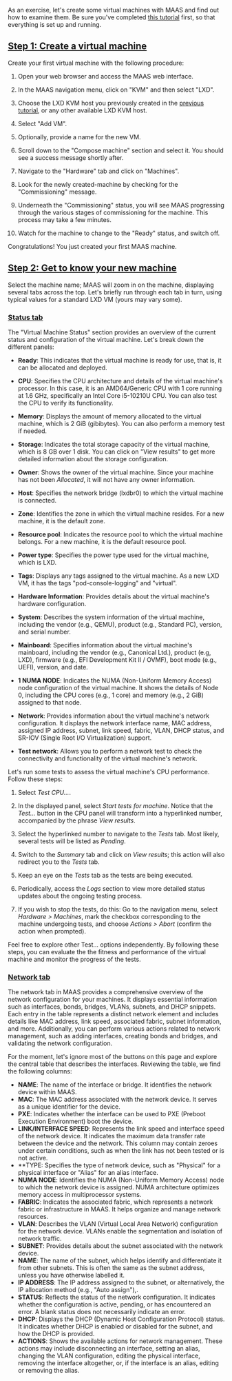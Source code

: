 <!-- "Get to know your machines" -->
As an exercise, let's create some virtual machines with MAAS and find out how to examine them.  Be sure you've completed [this tutorial](/t/bootstrap-maas/5092) first, so that everything is set up and running.

<a href="#heading--Step-1-Create-a-virtual-machine"><h2 id="heading--Step-1-Create-a-virtual-machine">Step 1: Create a virtual machine</h2></a>

Create your first virtual machine with the following procedure:

1. Open your web browser and access the MAAS web interface.

2. In the MAAS navigation menu, click on "KVM" and then select "LXD".

3. Choose the LXD KVM host you previously created in the [previous tutorial](/t/bootstrap-maas/5092), or any other available LXD KVM host.

4. Select "Add VM".

5. Optionally, provide a name for the new VM.

6. Scroll down to the "Compose machine" section and select it. You should see a success message shortly after.

7. Navigate to the "Hardware" tab and click on "Machines".

8. Look for the newly created-machine by checking for the "Commissioning" message.

9. Underneath the "Commissioning" status, you will see MAAS progressing through the various stages of commissioning for the machine. This process may take a few minutes.

10. Watch for the machine to change to the "Ready" status, and switch off.

Congratulations!  You just created your first MAAS machine.

<a href="#heading--Step-2-Get-to-know-your-new-machine"><h2 id="heading--Step-2-Get-to-know-your-new-machine">Step 2: Get to know your new machine</h2></a>

Select the machine name; MAAS will zoom in on the machine, displaying several tabs across the top.  Let's briefly run through each tab in turn, using typical values for a standard LXD VM (yours may vary some).

<a href="#heading--Status-tab"><h3 id="heading--Status-tab">Status tab</h3></a>

The "Virtual Machine Status" section provides an overview of the current status and configuration of the virtual machine. Let's break down the different panels:

- **Ready**: This indicates that the virtual machine is ready for use, that is, it can be allocated and deployed.

- **CPU**: Specifies the CPU architecture and details of the virtual machine's processor. In this case, it is an AMD64/Generic CPU with 1 core running at 1.6 GHz, specifically an Intel Core i5-10210U CPU. You can also test the CPU to verify its functionality.

- **Memory**: Displays the amount of memory allocated to the virtual machine, which is 2 GiB (gibibytes). You can also perform a memory test if needed.

- **Storage**: Indicates the total storage capacity of the virtual machine, which is 8 GB over 1 disk. You can click on "View results" to get more detailed information about the storage configuration.

- **Owner**: Shows the owner of the virtual machine. Since your machine has not been *Allocated*, it will not have any owner information.

- **Host**: Specifies the network bridge (lxdbr0) to which the virtual machine is connected.

- **Zone**: Identifies the zone in which the virtual machine resides. For a new machine, it is the default zone.

- **Resource pool**: Indicates the resource pool to which the virtual machine belongs. For a new machine, it is the default resource pool.

- **Power type**: Specifies the power type used for the virtual machine, which is LXD.

- **Tags**: Displays any tags assigned to the virtual machine. As a new LXD VM, it has the tags "pod-console-logging" and "virtual".

- **Hardware Information**: Provides details about the virtual machine's hardware configuration.

- **System**: Describes the system information of the virtual machine, including the vendor (e.g., QEMU), product (e.g., Standard PC), version, and serial number.

- **Mainboard**: Specifies information about the virtual machine's mainboard, including the vendor (e.g., Canonical Ltd.), product (e.g, LXD), firmware (e.g., EFI Development Kit II / OVMF), boot mode (e.g., UEFI), version, and date.

- **1 NUMA NODE**: Indicates the NUMA (Non-Uniform Memory Access) node configuration of the virtual machine. It shows the details of Node 0, including the CPU cores (e.g., 1 core) and memory (e.g., 2 GiB) assigned to that node.

- **Network**: Provides information about the virtual machine's network configuration. It displays the network interface name, MAC address, assigned IP address, subnet, link speed, fabric, VLAN, DHCP status, and SR-IOV (Single Root I/O Virtualization) support.

- **Test network**: Allows you to perform a network test to check the connectivity and functionality of the virtual machine's network.

Let's run some tests to assess the virtual machine's CPU performance. Follow these steps:

1. Select *Test CPU...*.

2. In the displayed panel, select *Start tests for machine*.  Notice that the *Test...* button in the CPU panel will transform into a hyperlinked number, accompanied by the phrase *View results*.

3. Select the hyperlinked number to navigate to the *Tests* tab. Most likely, several tests will be listed as *Pending*.

4. Switch to the *Summary* tab and click on *View results*; this action will also redirect you to the *Tests* tab.

5. Keep an eye on the *Tests* tab as the tests are being executed.

6. Periodically, access the *Logs* section to view more detailed status updates about the ongoing testing process.

7. If you wish to stop the tests, do this: Go to the navigation menu, select *Hardware > Machines*, mark the checkbox corresponding to the machine undergoing tests, and choose *Actions > Abort* (confirm the action when prompted).

Feel free to explore other Test... options independently.  By following these steps, you can evaluate the the fitness and performance of the virtual machine and monitor the progress of the tests.

<a href="#heading--Network-tab"><h3 id="heading--Network-tab">Network tab</h3></a>

The network tab in MAAS provides a comprehensive overview of the network configuration for your machines. It displays essential information such as interfaces, bonds, bridges, VLANs, subnets, and DHCP snippets. Each entry in the table represents a distinct network element and includes details like MAC address, link speed, associated fabric, subnet information, and more. Additionally, you can perform various actions related to network management, such as adding interfaces, creating bonds and bridges, and validating the network configuration. 

For the moment, let's ignore most of the buttons on this page and explore the central table that describes the interfaces. Reviewing the table, we find the following columns:

- **NAME**: The name of the interface or bridge. It identifies the network device within MAAS.
- **MAC**: The MAC address associated with the network device. It serves as a unique identifier for the device.
- **PXE**: Indicates whether the interface can be used to PXE (Preboot Execution Environment) boot the device.
- **LINK/INTERFACE SPEED**: Represents the link speed and interface speed of the network device. It indicates the maximum data transfer rate between the device and the network. This column may contain zeroes under certain conditions, such as when the link has not been tested or is not active.
- **TYPE: Specifies the type of network device, such as "Physical" for a physical interface or "Alias" for an alias interface.
- **NUMA NODE**: Identifies the NUMA (Non-Uniform Memory Access) node to which the network device is assigned. NUMA architecture optimizes memory access in multiprocessor systems.
- **FABRIC**: Indicates the associated fabric, which represents a network fabric or infrastructure in MAAS. It helps organize and manage network resources.
- **VLAN**: Describes the VLAN (Virtual Local Area Network) configuration for the network device. VLANs enable the segmentation and isolation of network traffic.
- **SUBNET**: Provides details about the subnet associated with the network device.
- **NAME**: The name of the subnet, which helps identify and differentiate it from other subnets. This is often the same as the subnet address, unless you have otherwise labelled it.
- **IP ADDRESS**: The IP address assigned to the subnet, or alternatively, the IP allocation method (e.g., "Auto assign"),.
- **STATUS**: Reflects the status of the network configuration. It indicates whether the configuration is active, pending, or has encountered an error. A blank status does not necessarily indicate an error.
- **DHCP**: Displays the DHCP (Dynamic Host Configuration Protocol) status. It indicates whether DHCP is enabled or disabled for the subnet, and how the DHCP is provided.
- **ACTIONS**: Shows the available actions for network management. These actions may include disconnecting an interface, setting an alias, changing the VLAN configuration, editing the physical interface, removing the interface altogether, or, if the interface is an alias, editing or removing the alias.
